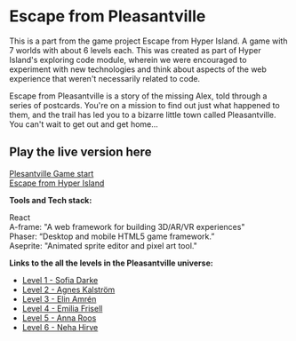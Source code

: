 # Escape from Pleasantville

This is a part from the game project Escape from Hyper Island. A game with 7 worlds with about 6 levels each.
This was created as part of Hyper Island's exploring code module, wherein we were encouraged to experiment with new technologies and think about aspects of the web experience that weren't necessarily related to code.

Escape from Pleasantville is a story of the missing Alex, told through a series of postcards. You're on a mission to find out just what happened to them, and the trail has led you to a bizarre little town called Pleasantville.
You can't wait to get out and get home...  


## Play the live version here

[Plesantville Game start](https://escapefromhyperisland.github.io/pleasantville)  
[Escape from Hyper Island](https://escapefromhyperisland.github.io)  


**Tools and Tech stack:**

React  
A-frame: "A web framework for building 3D/AR/VR experiences"  
Phaser: “Desktop and mobile HTML5 game framework.”  
Aseprite: "Animated sprite editor and pixel art tool."  



**Links to the all the levels in the Pleasantville universe:**

- [Level 1 - Sofia Darke](https://github.com/sofiadarkeweb/pleasantville)
- [Level 2 - Agnes Kalström](https://github.com/agneskalstrom/level-2-the-dream)
- [Level 3 - Elin Amrén](https://github.com/elinamren/pleasantville-level3)
- [Level 4 - Emilia Frisell](https://github.com/emiliafrisell/MazeGame)
- [Level 5 - Anna Roos](https://github.com/AnnaRoos/the-medium-aframe)
- [Level 6 - Neha Hirve](https://github.com/nehahirve/pleasantville)
